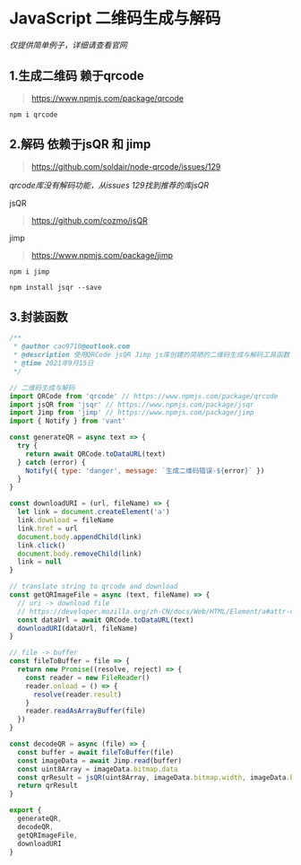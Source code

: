 # JavaScript 二维码生成与解码

<em>仅提供简单例子，详细请查看官网</em>

## 1.生成二维码 赖于qrcode 

>https://www.npmjs.com/package/qrcode

`npm i qrcode`

## 2.解码 依赖于jsQR 和 jimp

> https://github.com/soldair/node-qrcode/issues/129

<em>qrcode库没有解码功能，从issues 129找到推荐的库jsQR</em>

jsQR 

> https://github.com/cozmo/jsQR

jimp

> https://www.npmjs.com/package/jimp

```
npm i jimp
```

```
npm install jsqr --save
```

## 3.封装函数

```js
/**
 * @author cao9710@outlook.com
 * @description 使用QRCode jsQR Jimp js库创建的简陋的二维码生成与解码工具函数
 * @time 2021年9月15日
 */

// 二维码生成与解码
import QRCode from 'qrcode' // https://www.npmjs.com/package/qrcode
import jsQR from 'jsqr' // https://www.npmjs.com/package/jsqr
import Jimp from 'jimp' // https://www.npmjs.com/package/jimp
import { Notify } from 'vant'

const generateQR = async text => {
  try {
    return await QRCode.toDataURL(text)
  } catch (error) {
    Notify({ type: 'danger', message: `生成二维码错误-${error}` })
  }
}

const downloadURI = (url, fileName) => {
  let link = document.createElement('a')
  link.download = fileName
  link.href = url
  document.body.appendChild(link)
  link.click()
  document.body.removeChild(link)
  link = null
}

// translate string to qrcode and download
const getQRImageFile = async (text, fileName) => {
  // uri -> download file
  // https://developer.mozilla.org/zh-CN/docs/Web/HTML/Element/a#attr-download
  const dataUrl = await QRCode.toDataURL(text)
  downloadURI(dataUrl, fileName)
}

// file -> buffer
const fileToBuffer = file => {
  return new Promise((resolve, reject) => {
    const reader = new FileReader()
    reader.onload = () => {
      resolve(reader.result)
    }
    reader.readAsArrayBuffer(file)
  })
}

const decodeQR = async (file) => {
  const buffer = await fileToBuffer(file)
  const imageData = await Jimp.read(buffer)
  const uint8Array = imageData.bitmap.data
  const qrResult = jsQR(uint8Array, imageData.bitmap.width, imageData.bitmap.height)
  return qrResult
}

export {
  generateQR,
  decodeQR,
  getQRImageFile,
  downloadURI
}

```

